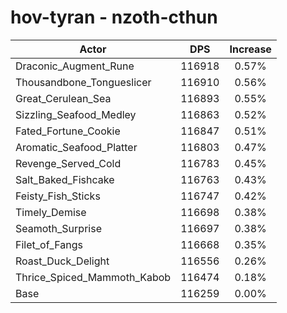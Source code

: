# hov-tyran - nzoth-cthun
| Actor | DPS | Increase |
|---|:---:|:---:|
|Draconic_Augment_Rune|116918|0.57%|
|Thousandbone_Tongueslicer|116910|0.56%|
|Great_Cerulean_Sea|116893|0.55%|
|Sizzling_Seafood_Medley|116863|0.52%|
|Fated_Fortune_Cookie|116847|0.51%|
|Aromatic_Seafood_Platter|116803|0.47%|
|Revenge_Served_Cold|116783|0.45%|
|Salt_Baked_Fishcake|116763|0.43%|
|Feisty_Fish_Sticks|116747|0.42%|
|Timely_Demise|116698|0.38%|
|Seamoth_Surprise|116697|0.38%|
|Filet_of_Fangs|116668|0.35%|
|Roast_Duck_Delight|116556|0.26%|
|Thrice_Spiced_Mammoth_Kabob|116474|0.18%|
|Base|116259|0.00%|
